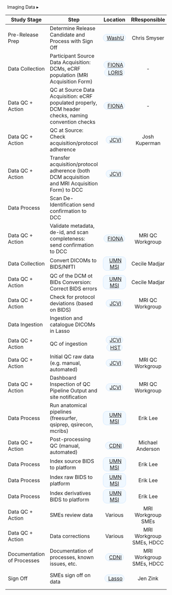 <div id="img-raci" class="table-banner" onclick="toggleCollapse(this)">
  <span class="text-with-link">
  <span class="table-text"><i class="fas fa-table" style="margin-right: 6px; color: blue;"></i> Imaging Data</span>
  <a class="anchor-link" href="#img-raci" title="Copy link">
  <i class="fa-solid fa-link"></i>
  </a>
  </span>
  <span class="arrow">▸</span>
</div>
<div class="table-collapsible-content">
<table class="compact-table">
<thead>
  <tr>
    <th style="width: 15%; text-align: center">Study Stage</th>
    <th style="width: 25%; text-align: center">Step</th>
    <th style="width: 15%; text-align: center">Location</th>
    <th style="width: 15%; text-align: center"><span class="tooltip tooltip-left"><b>R</b><span class="tooltiptext">Responsible</span></span></th>
    <th style="width: 15%; text-align: center"><span class="tooltip tooltip-left"><b>A</b><span class="tooltiptext">Accountable</span></span></th>
    <th style="width: 15%; text-align: center"><span class="tooltip tooltip-left"><b>C</b><span class="tooltiptext">Consulted</span></span>/<span class="tooltip tooltip-left"><b>I</b><span class="tooltiptext">Informed</span></span></th>
  </tr>
<tbody>
<tr>
<td style="word-wrap: break-word; white-space: normal;">Pre-Release Prep</td>
<td style="word-wrap: break-word; white-space: normal;">Determine Release Candidate and Process with Sign Off</td>
<td style="text-align: center; word-wrap: break-word; white-space: normal;"><span style="display: inline-block; background-color: #f0f8ff; color: #333; border-radius: 12px; padding: 1px 5px; font-size: 1em; border: 1px solid #d0e7ff;"><i class="fas fa-users" style="margin-right: 6px; color: blue;"></i><a href="../../orgcharts/#washu" target="_blank">WashU</a></span></td>
<td style="text-align: center; word-wrap: break-word; white-space: normal;">Chris Smyser</td>
<td style="text-align: center; word-wrap: break-word; white-space: normal;">Chris Smyser</td>
<td style="text-align: center; word-wrap: break-word; white-space: normal;">-/-</td>
</tr>
<tr>
<td style="word-wrap: break-word; white-space: normal;">Data Collection</td>
<td style="word-wrap: break-word; white-space: normal;">Participant Source Data Acquisition: DCMs, eCRF population (MRI Acquisition Form)</td>
<td style="text-align: center; word-wrap: break-word; white-space: normal;"><span style="display: inline-block; background-color: #f0f8ff; color: #333; border-radius: 12px; padding: 1px 5px; font-size: 1em; border: 1px solid #d0e7ff;"><i class="fas fa-users" style="margin-right: 6px; color: blue;"></i><a href="../../orgcharts/#fiona" target="_blank">FIONA</a></span><span style="display: inline-block; background-color: #f0f8ff; color: #333; border-radius: 12px; padding: 1px 5px; font-size: 1em; border: 1px solid #d0e7ff;"><i class="fas fa-users" style="margin-right: 6px; color: blue;"></i><a href="../../orgcharts/#loris" target="_blank">LORIS</a></span></td>
<td style="text-align: center; word-wrap: break-word; white-space: normal;">-</td>
<td style="text-align: center; word-wrap: break-word; white-space: normal;">Site Staff<br>(Varies by site)</td>
<td style="text-align: center; word-wrap: break-word; white-space: normal;">-/-</td>
</tr>
<tr>
<td style="word-wrap: break-word; white-space: normal;">Data QC + Action</td>
<td style="word-wrap: break-word; white-space: normal;">QC at Source Data Acquisition: eCRF populated properly, DCM header checks, naming convention checks</td>
<td style="text-align: center; word-wrap: break-word; white-space: normal;"><span style="display: inline-block; background-color: #f0f8ff; color: #333; border-radius: 12px; padding: 1px 5px; font-size: 1em; border: 1px solid #d0e7ff;"><i class="fas fa-users" style="margin-right: 6px; color: blue;"></i><a href="../../orgcharts/#fiona" target="_blank">FIONA</a></span></td>
<td style="text-align: center; word-wrap: break-word; white-space: normal;">-</td>
<td style="text-align: center; word-wrap: break-word; white-space: normal;">Site Staff<br>(Varies by site)</td>
<td style="text-align: center; word-wrap: break-word; white-space: normal;">-/-</td>
</tr>
<tr>
<td style="word-wrap: break-word; white-space: normal;">Data QC + Action</td>
<td style="word-wrap: break-word; white-space: normal;">QC at Source: Check acquisition/protocol adherence</td>
<td style="text-align: center; word-wrap: break-word; white-space: normal;"><span style="display: inline-block; background-color: #f0f8ff; color: #333; border-radius: 12px; padding: 1px 5px; font-size: 1em; border: 1px solid #d0e7ff;"><i class="fas fa-users" style="margin-right: 6px; color: blue;"></i><a href="../../orgcharts/#j-craig-venter-institute" target="_blank">JCVI</a></span></td>
<td style="text-align: center; word-wrap: break-word; white-space: normal;">Josh Kuperman</td>
<td style="text-align: center; word-wrap: break-word; white-space: normal;">Anders Dale</td>
<td style="text-align: center; word-wrap: break-word; white-space: normal;">-/-</td>
</tr>
<tr>
<td style="word-wrap: break-word; white-space: normal;">Data QC + Action</td>
<td style="word-wrap: break-word; white-space: normal;">Transfer acquisition/protocol adherence (both DCM acquisition and MRI Acquisition Form) to DCC</td>
<td style="text-align: center; word-wrap: break-word; white-space: normal;"><span style="display: inline-block; background-color: #f0f8ff; color: #333; border-radius: 12px; padding: 1px 5px; font-size: 1em; border: 1px solid #d0e7ff;"><i class="fas fa-users" style="margin-right: 6px; color: blue;"></i><a href="../../orgcharts/#j-craig-venter-institute" target="_blank">JCVI</a></span></td>
<td style="text-align: center; word-wrap: break-word; white-space: normal;">&nbsp;</td>
<td style="text-align: center; word-wrap: break-word; white-space: normal;">&nbsp;</td>
<td style="text-align: center; word-wrap: break-word; white-space: normal;">&nbsp;</td>
</tr>
<tr>
<td style="word-wrap: break-word; white-space: normal;">Data Process</td>
<td style="word-wrap: break-word; white-space: normal;">Scan De-Identification send confirmation to DCC</td>
<td style="text-align: center; word-wrap: break-word; white-space: normal;">&nbsp;</td>
<td style="text-align: center; word-wrap: break-word; white-space: normal;">&nbsp;</td>
<td style="text-align: center; word-wrap: break-word; white-space: normal;">&nbsp;</td>
<td style="text-align: center; word-wrap: break-word; white-space: normal;">&nbsp;</td>
</tr>
<tr>
<td style="word-wrap: break-word; white-space: normal;">Data QC + Action</td>
<td style="word-wrap: break-word; white-space: normal;">Validate metadata, de-id, and scan completeness: send confirmation to DCC</td>
<td style="text-align: center; word-wrap: break-word; white-space: normal;"><span style="display: inline-block; background-color: #f0f8ff; color: #333; border-radius: 12px; padding: 1px 5px; font-size: 1em; border: 1px solid #d0e7ff;"><i class="fas fa-users" style="margin-right: 6px; color: blue;"></i><a href="../../orgcharts/#fiona" target="_blank">FIONA</a></span></td>
<td style="text-align: center; word-wrap: break-word; white-space: normal;">MRI QC Workgroup</td>
<td style="text-align: center; word-wrap: break-word; white-space: normal;">Don Hagler</td>
<td style="text-align: center; word-wrap: break-word; white-space: normal;">-/-</td>
</tr>
<tr>
<td style="word-wrap: break-word; white-space: normal;">Data Collection</td>
<td style="word-wrap: break-word; white-space: normal;">Convert DICOMs to BIDS/NIfTI</td>
<td style="text-align: center; word-wrap: break-word; white-space: normal;"><span style="display: inline-block; background-color: #f0f8ff; color: #333; border-radius: 12px; padding: 1px 5px; font-size: 1em; border: 1px solid #d0e7ff;"><i class="fas fa-users" style="margin-right: 6px; color: blue;"></i><a href="../../orgcharts/#midb-informatics-hub-msi" target="_blank">UMN MSI</a></span></td>
<td style="text-align: center; word-wrap: break-word; white-space: normal;">Cecile Madjar</td>
<td style="text-align: center; word-wrap: break-word; white-space: normal;">Cecile Madjar</td>
<td style="text-align: center; word-wrap: break-word; white-space: normal;">-/-</td>
</tr>
<tr>
<td style="word-wrap: break-word; white-space: normal;">Data QC + Action</td>
<td style="word-wrap: break-word; white-space: normal;">QC of the DCM ot BIDs Conversion: Correct BIDS errors</td>
<td style="text-align: center; word-wrap: break-word; white-space: normal;"><span style="display: inline-block; background-color: #f0f8ff; color: #333; border-radius: 12px; padding: 1px 5px; font-size: 1em; border: 1px solid #d0e7ff;"><i class="fas fa-users" style="margin-right: 6px; color: blue;"></i><a href="../../orgcharts/#midb-informatics-hub-msi" target="_blank">UMN MSI</a></span></td>
<td style="text-align: center; word-wrap: break-word; white-space: normal;">Cecile Madjar</td>
<td style="text-align: center; word-wrap: break-word; white-space: normal;">Cecile Madjar</td>
<td style="word-wrap: break-word; white-space: normal;">[<b>C</b>] Lucille Moore<br>[<b>C</b>] Timothy Hendrickson</td>
</tr>
<tr>
<td style="word-wrap: break-word; white-space: normal;">Data QC + Action</td>
<td style="word-wrap: break-word; white-space: normal;">Check for protocol deviations (based on BIDS)</td>
<td style="text-align: center; word-wrap: break-word; white-space: normal;"><span style="display: inline-block; background-color: #f0f8ff; color: #333; border-radius: 12px; padding: 1px 5px; font-size: 1em; border: 1px solid #d0e7ff;"><i class="fas fa-users" style="margin-right: 6px; color: blue;"></i><a href="../../orgcharts/#j-craig-venter-institute" target="_blank">JCVI</a></span></td>
<td style="text-align: center; word-wrap: break-word; white-space: normal;">MRI QC Workgroup</td>
<td style="text-align: center; word-wrap: break-word; white-space: normal;">Don Hagler</td>
<td style="text-align: center; word-wrap: break-word; white-space: normal;">-/-</td>
</tr>
<tr>
<td style="word-wrap: break-word; white-space: normal;">Data Ingestion</td>
<td style="word-wrap: break-word; white-space: normal;">Ingestion and catalogue DICOMs in Lasso</td>
<td style="text-align: center; word-wrap: break-word; white-space: normal;">&nbsp;</td>
<td style="text-align: center; word-wrap: break-word; white-space: normal;">&nbsp;</td>
<td style="text-align: center; word-wrap: break-word; white-space: normal;">&nbsp;</td>
<td style="text-align: center; word-wrap: break-word; white-space: normal;">-/-</td>
</tr>
<tr>
<td style="word-wrap: break-word; white-space: normal;">Data QC + Action</td>
<td style="word-wrap: break-word; white-space: normal;">QC of ingestion</td>
<td style="text-align: center; word-wrap: break-word; white-space: normal;"><span style="display: inline-block; background-color: #f0f8ff; color: #333; border-radius: 12px; padding: 1px 5px; font-size: 1em; border: 1px solid #d0e7ff;"><i class="fas fa-users" style="margin-right: 6px; color: blue;"></i><a href="../../orgcharts/#j-craig-venter-institute" target="_blank">JCVI</a></span><span style="display: inline-block; background-color: #f0f8ff; color: #333; border-radius: 12px; padding: 1px 5px; font-size: 1em; border: 1px solid #d0e7ff;"><i class="fas fa-users" style="margin-right: 6px; color: blue;"></i><a href="../../orgcharts/#health-sciences-technology" target="_blank">HST</a></span></td>
<td style="text-align: center; word-wrap: break-word; white-space: normal;">&nbsp;</td>
<td style="text-align: center; word-wrap: break-word; white-space: normal;">&nbsp;</td>
<td style="text-align: center; word-wrap: break-word; white-space: normal;">-/-</td>
</tr>
<tr>
<td style="word-wrap: break-word; white-space: normal;">Data QC + Action</td>
<td style="word-wrap: break-word; white-space: normal;">Initial QC raw data (e.g. manual, automated)</td>
<td style="text-align: center; word-wrap: break-word; white-space: normal;"><span style="display: inline-block; background-color: #f0f8ff; color: #333; border-radius: 12px; padding: 1px 5px; font-size: 1em; border: 1px solid #d0e7ff;"><i class="fas fa-users" style="margin-right: 6px; color: blue;"></i><a href="../../orgcharts/#j-craig-venter-institute" target="_blank">JCVI</a></span></td>
<td style="text-align: center; word-wrap: break-word; white-space: normal;">MRI QC Workgroup</td>
<td style="text-align: center; word-wrap: break-word; white-space: normal;">Don Hagler</td>
<td style="text-align: center; word-wrap: break-word; white-space: normal;">-/-</td>
</tr>
<tr>
<td style="word-wrap: break-word; white-space: normal;">Data QC + Action</td>
<td style="word-wrap: break-word; white-space: normal;">Dashboard Inspection of QC Pipeline Output and site notification</td>
<td style="text-align: center; word-wrap: break-word; white-space: normal;"><span style="display: inline-block; background-color: #f0f8ff; color: #333; border-radius: 12px; padding: 1px 5px; font-size: 1em; border: 1px solid #d0e7ff;"><i class="fas fa-users" style="margin-right: 6px; color: blue;"></i><a href="../../orgcharts/#j-craig-venter-institute" target="_blank">JCVI</a></span></td>
<td style="text-align: center; word-wrap: break-word; white-space: normal;">MRI QC Workgroup</td>
<td style="text-align: center; word-wrap: break-word; white-space: normal;">Don Hagler</td>
<td style="text-align: center; word-wrap: break-word; white-space: normal;">-/-</td>
</tr>
<tr>
<td style="word-wrap: break-word; white-space: normal;">Data Process</td>
<td style="word-wrap: break-word; white-space: normal;">Run anatomical pipelines (freesurfer, qsiprep, qsirecon, mcribs)</td>
<td style="text-align: center; word-wrap: break-word; white-space: normal;"><span style="display: inline-block; background-color: #f0f8ff; color: #333; border-radius: 12px; padding: 1px 5px; font-size: 1em; border: 1px solid #d0e7ff;"><i class="fas fa-users" style="margin-right: 6px; color: blue;"></i><a href="../../orgcharts/#midb-informatics-hub-msi" target="_blank">UMN MSI</a></span></td>
<td style="text-align: center; word-wrap: break-word; white-space: normal;">Erik Lee</td>
<td style="text-align: center; word-wrap: break-word; white-space: normal;">Erik Lee</td>
<td style="word-wrap: break-word; white-space: normal;">[<b>C</b>] Timothy Hendrickson<br>[<b>C</b>] Lucille Moore<br>[<b>C</b>] Eric Feczko</td>
</tr>
<tr>
<td style="word-wrap: break-word; white-space: normal;">Data QC + Action</td>
<td style="word-wrap: break-word; white-space: normal;">Post-processing QC (manual, automated)</td>
<td style="text-align: center; word-wrap: break-word; white-space: normal;"><span style="display: inline-block; background-color: #f0f8ff; color: #333; border-radius: 12px; padding: 1px 5px; font-size: 1em; border: 1px solid #d0e7ff;"><i class="fas fa-users" style="margin-right: 6px; color: blue;"></i><a href="../../orgcharts/#center-for-developmental-neuroimaging" target="_blank">CDNI</a></span></td>
<td style="text-align: center; word-wrap: break-word; white-space: normal;">Michael Anderson</td>
<td style="text-align: center; word-wrap: break-word; white-space: normal;">Eric Feczko</td>
<td style="word-wrap: break-word; white-space: normal;">[<b>C</b>] Lucille Moore<br>[<b>I</b>] Damien Fair</td>
</tr>
<tr>
<td style="word-wrap: break-word; white-space: normal;">Data Process</td>
<td style="word-wrap: break-word; white-space: normal;">Index source BIDS to platform</td>
<td style="text-align: center; word-wrap: break-word; white-space: normal;"><span style="display: inline-block; background-color: #f0f8ff; color: #333; border-radius: 12px; padding: 1px 5px; font-size: 1em; border: 1px solid #d0e7ff;"><i class="fas fa-users" style="margin-right: 6px; color: blue;"></i><a href="../../orgcharts/#midb-informatics-hub-msi" target="_blank">UMN MSI</a></span></td>
<td style="text-align: center; word-wrap: break-word; white-space: normal;">Erik Lee</td>
<td style="text-align: center; word-wrap: break-word; white-space: normal;">Erik Lee</td>
<td style="text-align: center; word-wrap: break-word; white-space: normal;">-/-</td>
</tr>
<tr>
<td style="word-wrap: break-word; white-space: normal;">Data Process</td>
<td style="word-wrap: break-word; white-space: normal;">Index raw BIDS to platform</td>
<td style="text-align: center; word-wrap: break-word; white-space: normal;"><span style="display: inline-block; background-color: #f0f8ff; color: #333; border-radius: 12px; padding: 1px 5px; font-size: 1em; border: 1px solid #d0e7ff;"><i class="fas fa-users" style="margin-right: 6px; color: blue;"></i><a href="../../orgcharts/#midb-informatics-hub-msi" target="_blank">UMN MSI</a></span></td>
<td style="text-align: center; word-wrap: break-word; white-space: normal;">Erik Lee</td>
<td style="text-align: center; word-wrap: break-word; white-space: normal;">Erik Lee</td>
<td style="text-align: center; word-wrap: break-word; white-space: normal;">-/-</td>
</tr>
<tr>
<td style="word-wrap: break-word; white-space: normal;">Data Process</td>
<td style="word-wrap: break-word; white-space: normal;">Index derivatives BIDS to platform</td>
<td style="text-align: center; word-wrap: break-word; white-space: normal;"><span style="display: inline-block; background-color: #f0f8ff; color: #333; border-radius: 12px; padding: 1px 5px; font-size: 1em; border: 1px solid #d0e7ff;"><i class="fas fa-users" style="margin-right: 6px; color: blue;"></i><a href="../../orgcharts/#midb-informatics-hub-msi" target="_blank">UMN MSI</a></span></td>
<td style="text-align: center; word-wrap: break-word; white-space: normal;">Erik Lee</td>
<td style="text-align: center; word-wrap: break-word; white-space: normal;">Erik Lee</td>
<td style="text-align: center; word-wrap: break-word; white-space: normal;">-/-</td>
</tr>
<tr>
<td style="word-wrap: break-word; white-space: normal;">Data QC + Action</td>
<td style="word-wrap: break-word; white-space: normal;">SMEs review data</td>
<td style="text-align: center; word-wrap: break-word; white-space: normal;">Various</td>
<td style="text-align: center; word-wrap: break-word; white-space: normal;">MRI Workgroup SMEs</td>
<td style="text-align: center; word-wrap: break-word; white-space: normal;">MRI Workgroup Leads</td>
<td style="text-align: center; word-wrap: break-word; white-space: normal;">-/-</td>
</tr>
<tr>
    <td style="word-wrap: break-word; white-space: normal;">Data QC + Action</td>
    <td style="word-wrap: break-word; white-space: normal;">Data corrections</td>
    <td style="text-align: center; word-wrap: break-word; white-space: normal;">Various</td>
    <td style="text-align: center; word-wrap: break-word; white-space: normal;">MRI Workgroup SMEs, HDCC</td>
    <td style="text-align: center; word-wrap: break-word; white-space: normal;">MRI Workgroup Leads</td>
    <td style="text-align: center; word-wrap: break-word; white-space: normal;">-/-</td>
</tr>
<tr>
    <td style="word-wrap: break-word; white-space: normal;">Documentation of Processes</td>
    <td style="word-wrap: break-word; white-space: normal;">Documentation of processes, known issues, etc.</td>
    <td style="text-align: center; word-wrap: break-word; white-space: normal;"><span style="display: inline-block; background-color: #f0f8ff; color: #333; border-radius: 12px; padding: 1px 5px; font-size: 1em; border: 1px solid #d0e7ff;"><i class="fas fa-users" style="margin-right: 6px; color: blue;"></i><a href="../../orgcharts/#center-for-developmental-neuroimaging" target="_blank">CDNI</a></span></td>
    <td style="text-align: center; word-wrap: break-word; white-space: normal;">MRI Workgroup SMEs, HDCC</td>
    <td style="text-align: center; word-wrap: break-word; white-space: normal;">Lucille Moore</td>
    <td style="text-align: center; word-wrap: break-word; white-space: normal;">-/-</td>
</tr>
<tr>
    <td style="word-wrap: break-word; white-space: normal;">Sign Off</td>
    <td style="word-wrap: break-word; white-space: normal;">SMEs sign off on data</td>
    <td style="text-align: center; word-wrap: break-word; white-space: normal;"><span style="display: inline-block; background-color: #f0f8ff; color: #333; border-radius: 12px; padding: 1px 5px; font-size: 1em; border: 1px solid #d0e7ff;"><i class="fas fa-users" style="margin-right: 6px; color: blue;"></i><a href="../../orgcharts/#lasso" target="_blank">Lasso</a></span></td>
    <td style="text-align: center; word-wrap: break-word; white-space: normal;">Jen Zink</td>
    <td style="text-align: center; word-wrap: break-word; white-space: normal;">MRI Workgroup Leads</td>
    <td style="word-wrap: break-word; white-space: normal;">[<b>C</b>] Eric Feczko</td>
</tr>
</tbody>
</table>
</div>

